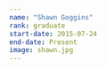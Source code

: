 ```yaml
---
name: "Shawn Goggins"
rank: graduate
start-date: 2015-07-24
end-date: Present
image: shawn.jpg
---
```


